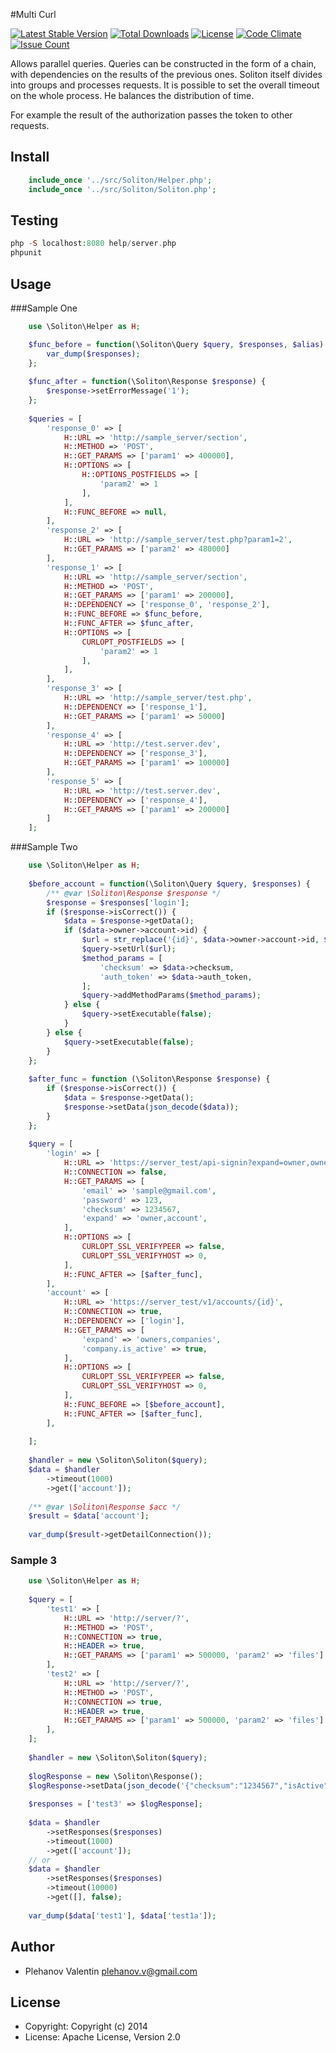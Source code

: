 #Multi Curl

[![Latest Stable Version](https://poser.pugx.org/plehanov/soliton/v/stable)](https://packagist.org/packages/plehanov/soliton)
[![Total Downloads](https://poser.pugx.org/plehanov/soliton/downloads)](https://packagist.org/packages/plehanov/soliton) [![License](https://poser.pugx.org/plehanov/soliton/license)](https://packagist.org/packages/plehanov/soliton)
[![Code Climate](https://codeclimate.com/github/plehanov/soliton/badges/gpa.svg)](https://codeclimate.com/github/plehanov/soliton)
[![Issue Count](https://codeclimate.com/github/plehanov/soliton/badges/issue_count.svg)](https://codeclimate.com/github/plehanov/soliton)


Allows parallel queries. Queries can be constructed in the form of a chain, with dependencies on the results of the previous ones.
Soliton itself divides into groups and processes requests.
It is possible to set the overall timeout on the whole process. He balances the distribution of time.

For example the result of the authorization passes the token to other requests.

## Install

```php
    include_once '../src/Soliton/Helper.php';
    include_once '../src/Soliton/Soliton.php';
```
## Testing

```php
php -S localhost:8080 help/server.php 
phpunit
```


## Usage

###Sample One

```php
    use \Soliton\Helper as H;

    $func_before = function(\Soliton\Query $query, $responses, $alias) {
        var_dump($responses);
    };
    
    $func_after = function(\Soliton\Response $response) {
        $response->setErrorMessage('1');
    };
    
    $queries = [
        'response_0' => [
            H::URL => 'http://sample_server/section',
            H::METHOD => 'POST',
            H::GET_PARAMS => ['param1' => 400000],
            H::OPTIONS => [
                H::OPTIONS_POSTFIELDS => [
                    'param2' => 1
                ],
            ],
            H::FUNC_BEFORE => null,
        ],
        'response_2' => [
            H::URL => 'http://sample_server/test.php?param1=2', 
            H::GET_PARAMS => ['param2' => 480000]
        ],
        'response_1' => [
            H::URL => 'http://sample_server/section',
            H::METHOD => 'POST',
            H::GET_PARAMS => ['param1' => 200000],
            H::DEPENDENCY => ['response_0', 'response_2'],
            H::FUNC_BEFORE => $func_before,
            H::FUNC_AFTER => $func_after,
            H::OPTIONS => [
                CURLOPT_POSTFIELDS => [
                    'param2' => 1
                ],
            ],
        ],
        'response_3' => [
            H::URL => 'http://sample_server/test.php', 
            H::DEPENDENCY => ['response_1'], 
            H::GET_PARAMS => ['param1' => 50000]
        ],
        'response_4' => [
            H::URL => 'http://test.server.dev', 
            H::DEPENDENCY => ['response_3'], 
            H::GET_PARAMS => ['param1' => 100000]
        ],
        'response_5' => [
            H::URL => 'http://test.server.dev', 
            H::DEPENDENCY => ['response_4'], 
            H::GET_PARAMS => ['param1' => 200000]
        ]
    ];
```

###Sample Two

```php
    use \Soliton\Helper as H;
    
    $before_account = function(\Soliton\Query $query, $responses) {
        /** @var \Soliton\Response $response */
        $response = $responses['login'];
        if ($response->isCorrect()) {
            $data = $response->getData();
            if ($data->owner->account->id) {
                $url = str_replace('{id}', $data->owner->account->id, $query->getUrl());
                $query->setUrl($url);
                $method_params = [
                    'checksum' => $data->checksum,
                    'auth_token' => $data->auth_token,
                ];
                $query->addMethodParams($method_params);
            } else {
                $query->setExecutable(false);
            }
        } else {
            $query->setExecutable(false);
        }
    };
    
    $after_func = function (\Soliton\Response $response) {
        if ($response->isCorrect()) {
            $data = $response->getData();
            $response->setData(json_decode($data));
        }
    };
    
    $query = [
        'login' => [
            H::URL => 'https://server_test/api-signin?expand=owner,owner.account',
            H::CONNECTION => false,
            H::GET_PARAMS => [
                'email' => 'sample@gmail.com',
                'password' => 123,
                'checksum' => 1234567,
                'expand' => 'owner,account',
            ],
            H::OPTIONS => [
                CURLOPT_SSL_VERIFYPEER => false,
                CURLOPT_SSL_VERIFYHOST => 0,
            ],
            H::FUNC_AFTER => [$after_func],
        ],
        'account' => [
            H::URL => 'https://server_test/v1/accounts/{id}',
            H::CONNECTION => true,
            H::DEPENDENCY => ['login'],
            H::GET_PARAMS => [
                'expand' => 'owners,companies',
                'company.is_active' => true,
            ],
            H::OPTIONS => [
                CURLOPT_SSL_VERIFYPEER => false,
                CURLOPT_SSL_VERIFYHOST => 0,
            ],
            H::FUNC_BEFORE => [$before_account],
            H::FUNC_AFTER => [$after_func],
        ],
    
    ];
    
    $handler = new \Soliton\Soliton($query);
    $data = $handler
        ->timeout(1000)
        ->get(['account']);
    
    /** @var \Soliton\Response $acc */
    $result = $data['account'];
    
    var_dump($result->getDetailConnection());
```

### Sample 3

```php
    use \Soliton\Helper as H;
    
    $query = [
        'test1' => [
            H::URL => 'http://server/?',
            H::METHOD => 'POST',
            H::CONNECTION => true,
            H::HEADER => true,
            H::GET_PARAMS => ['param1' => 500000, 'param2' => 'files']
        ],
        'test2' => [
            H::URL => 'http://server/?',
            H::METHOD => 'POST',
            H::CONNECTION => true,
            H::HEADER => true,
            H::GET_PARAMS => ['param1' => 500000, 'param2' => 'files']
        ],
    ];
    
    $handler = new \Soliton\Soliton($query);
    
    $logResponse = new \Soliton\Response();
    $logResponse->setData(json_decode('{"checksum":"1234567","isActive":true,"expiresOn":"2016-01-16T02:21:51Z","owner":{"id":6,"href":"https://javabox.dev:9000/v1/owners/6","isHidden":false,"name":"Takamura","email":"sample@gmail.com","phone":"","account":{"id":1,"href":"https://javabox.dev:9000/v1/accounts/1","isHidden":false,"name":"Авто","owners":[{"href":"https://javabox.dev:9000/v1/owners/3"},{"href":"https://javabox.dev:9000/v1/owners/5"},{"href":"https://javabox.dev:9000/v1/owners/6"},{"href":"https://javabox.dev:9000/v1/owners/2"}],"companies":[{"href":"https://javabox.dev:9000/v1/companies/3"},{"href":"https://javabox.dev:9000/v1/companies/2"},{"href":"https://javabox.dev:9000/v1/companies/1"}],"clients":[]},"role":"PARTNER"},"auth_token":"4c9e-4062-98fc-ee1d97c52c13"}'));
    
    $responses = ['test3' => $logResponse];
    
    $data = $handler
        ->setResponses($responses)
        ->timeout(1000)
        ->get(['account']);
    // or
    $data = $handler
        ->setResponses($responses)
        ->timeout(10000)
        ->get([], false);
    
    var_dump($data['test1'], $data['test1a']);
```

## Author

* Plehanov Valentin <plehanov.v@gmail.com>

## License

* Copyright: Copyright (c) 2014
* License: Apache License, Version 2.0